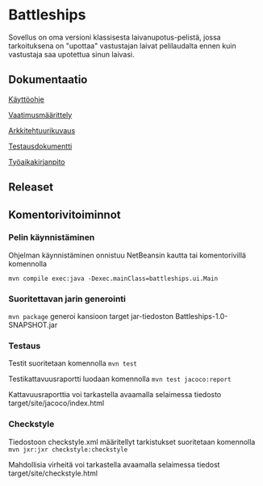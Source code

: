 # Battleships

Sovellus on oma versioni klassisesta laivanupotus-pelistä, jossa tarkoituksena on "upottaa" vastustajan laivat pelilaudalta ennen kuin vastustaja saa upotettua sinun laivasi.

## Dokumentaatio

[Käyttöohje](https://github.com/Miniaya/ot-harjoitustyo/blob/master/dokumentaatio/kayttoohje.md)

[Vaatimusmäärittely](https://github.com/Miniaya/ot-harjoitustyo/blob/master/dokumentaatio/vaatimusmaarittely.md)

[Arkkitehtuurikuvaus](https://github.com/Miniaya/ot-harjoitustyo/blob/master/dokumentaatio/arkkitehtuuri.md)

[Testausdokumentti](https://github.com/Miniaya/ot-harjoitustyo/blob/master/dokumentaatio/testaus.md)

[Työaikakirjanpito](https://github.com/Miniaya/ot-harjoitustyo/blob/master/dokumentaatio/tuntikirjanpito.md)

## Releaset

## Komentorivitoiminnot

### Pelin käynnistäminen

Ohjelman käynnistäminen onnistuu NetBeansin kautta tai komentorivillä komennolla 

`mvn compile exec:java -Dexec.mainClass=battleships.ui.Main`

### Suoritettavan jarin generointi

`mvn package` generoi kansioon target jar-tiedoston Battleships-1.0-SNAPSHOT.jar

### Testaus

Testit suoritetaan komennolla `mvn test`

Testikattavuusraportti luodaan komennolla `mvn test jacoco:report`

Kattavuusraporttia voi tarkastella avaamalla selaimessa tiedosto target/site/jacoco/index.html

### Checkstyle

Tiedostoon checkstyle.xml määritellyt tarkistukset suoritetaan komennolla `mvn jxr:jxr checkstyle:checkstyle`

Mahdollisia virheitä voi tarkastella avaamalla selaimessa tiedost target/site/checkstyle.html
